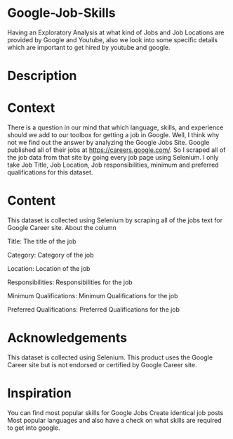 # Google-Job-Skills

Having an Exploratory Analysis at what kind of Jobs and Job Locations are provided by Google and Youtube, also we look into some specific details which are important to get hired by youtube and google.


# Description

# Context
There is a question in our mind that which language, skills, and experience should we add to our toolbox for getting a job in Google. Well, I think why not we find out the answer by analyzing the Google Jobs Site. Google published all of their jobs at https://careers.google.com/. So I scraped all of the job data from that site by going every job page using Selenium. I only take Job Title, Job Location, Job responsibilities, minimum and preferred qualifications for this dataset.

# Content
This dataset is collected using Selenium by scraping all of the jobs text for Google Career site. About the column

Title: The title of the job

Category: Category of the job

Location: Location of the job

Responsibilities: Responsibilities for the job

Minimum Qualifications: Minimum Qualifications for the job

Preferred Qualifications: Preferred Qualifications for the job

# Acknowledgements
This dataset is collected using Selenium. This product uses the Google Career site but is not endorsed or certified by Google Career site.

# Inspiration
You can find most popular skills for Google Jobs
Create identical job posts
Most popular languages and also have a check on what skills are required to get into google.
